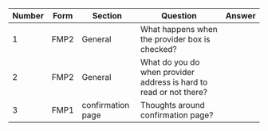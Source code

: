 |Number|Form|Section|Question|Answer|
|---|---|---|---|---|
|1|FMP2|General|What happens when the provider box is checked?|
|2|FMP2|General|What do you do when provider address is hard to read or not there?||
|3|FMP1|confirmation page|Thoughts around confirmation page?||
